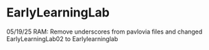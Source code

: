 # EarlyLearningLab

05/19/25
RAM: Remove underscores from pavlovia files and changed EarlyLearningLab02 to Earlylearninglab
